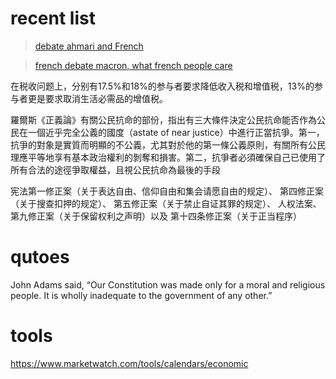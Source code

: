 # recent list

> [debate ahmari and French](https://blog.acton.org/archives/109199-the-ahmari-french-debate-a-reading-list.html)


> [french debate macron, what french people care](https://www.jiemian.com/article/3040438.html)

  在税收问题上，分别有17.5%和18%的参与者要求降低收入税和增值税，13%的参与者更是要求取消生活必需品的增值税。

  羅爾斯《正義論》有關公民抗命的部份，指出有三大條件決定公民抗命能否作為公民在一個近乎完全公義的國度（astate  of  near  justice）中進行正當抗爭。第一，抗爭的對象是實質而明顯的不公義，尤其對於他的第一條公義原則，有關所有公民理應平等地享有基本政治權利的剝奪和損害。第二，抗爭者必須確保自己已使用了所有合法的途徑爭取權益，且視公民抗命為最後的手段

  宪法第一修正案（关于表达自由、信仰自由和集会请愿自由的规定）、
  第四修正案（关于搜查扣押的规定）、
  第五修正案（关于禁止自证其罪的规定）、
  人权法案、第九修正案（关于保留权利之声明）以及
  第十四条修正案（关于正当程序）


# qutoes

John Adams said, “Our Constitution was made only for a moral and religious people. It is wholly inadequate to the government of any other.”

# tools

https://www.marketwatch.com/tools/calendars/economic